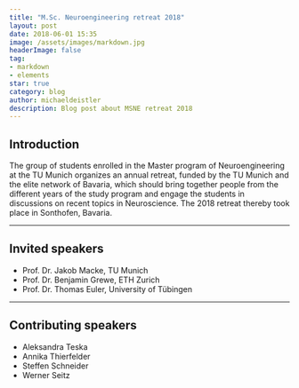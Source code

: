 ```yaml
---
title: "M.Sc. Neuroengineering retreat 2018"
layout: post
date: 2018-06-01 15:35
image: /assets/images/markdown.jpg
headerImage: false
tag:
- markdown
- elements
star: true
category: blog
author: michaeldeistler
description: Blog post about MSNE retreat 2018
---
```


## Introduction
The group of students enrolled in the Master program of Neuroengineering at the TU Munich organizes an annual retreat, funded by the TU Munich and the elite network of Bavaria, which should bring together people from the different years of the study program and engage the students in discussions on recent topics in Neuroscience. The 2018 retreat thereby took place in Sonthofen, Bavaria.

---

## Invited speakers
* Prof. Dr. Jakob Macke, TU Munich
* Prof. Dr. Benjamin Grewe, ETH Zurich
* Prof. Dr. Thomas Euler, University of Tübingen

---

## Contributing speakers
* Aleksandra Teska
* Annika Thierfelder
* Steffen Schneider
* Werner Seitz
